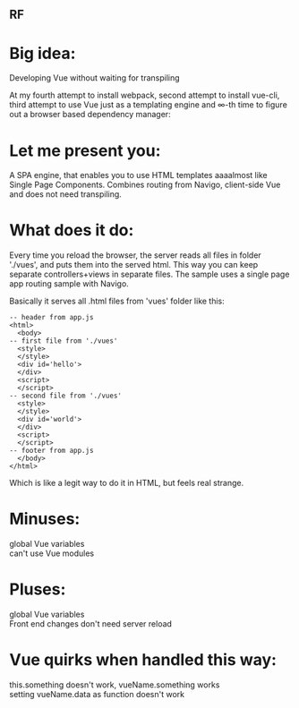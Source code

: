 RF
-----
# Big idea:  
Developing Vue without waiting for transpiling  

At my fourth attempt to install webpack, second attempt to install vue-cli, third attempt to use Vue just as a templating engine and ∞-th time to figure out a browser based dependency manager:  

# Let me present you:  
A SPA engine, that enables you to use HTML templates aaaalmost like Single Page Components.   Combines routing from Navigo, client-side Vue and does not need transpiling.  

# What does it do:  
Every time you reload the browser, the server reads all files in folder './vues', and puts them into the served html. This way you can keep separate controllers+views in separate files. The sample uses a single page app routing sample with Navigo.  

Basically it serves all .html files from 'vues' folder like this:  
```
-- header from app.js  
<html>  
  <body>  
-- first file from './vues'  
  <style>  
  </style>  
  <div id='hello'>  
  </div>  
  <script>  
  </script>  
-- second file from './vues'  
  <style>  
  </style>  
  <div id='world'>  
  </div>  
  <script>  
  </script>  
-- footer from app.js  
  </body>  
</html>  
```  
Which is like a legit way to do it in HTML, but feels real strange.  

# Minuses:  
global Vue variables  
can't use Vue modules  

# Pluses:  
global Vue variables  
Front end changes don't need server reload  

# Vue quirks when handled this way:  
this.something doesn't work, vueName.something works  
setting vueName.data as function doesn't work  
<script> has to be after HTML, or Vue can't find the element  

# TODO:  
Export all contents for serving  

# Technology:  
uses Glob to read folder contents and Lodash to iterate over folder contents.  
Everything else is handled by nodeJS.  

# installation  
```
npm install  
or  
yarn add  

node app.js  
```
